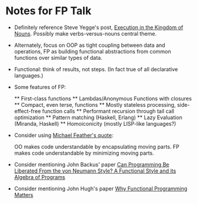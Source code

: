 Notes for FP Talk
=================

* Definitely reference Steve Yegge's post, [Execution in the Kingdom of 
  Nouns][sy1].  Possibly make verbs-versus-nouns central theme.

* Alternately, focus on OOP as tight coupling between data and operations, FP
  as building functional abstractions from common functions over similar types
  of data.

* Functional: think of results, not steps.  (In fact true of all declarative
  languages.)

* Some features of FP:

  ** First-class functions
  ** Lambdas/Anonymous Functions with closures
  ** Compact, even terse, functions
  ** Mostly stateless processing, side-effect-free function calls
  ** Performant recursion through tail call optimization
  ** Pattern matching (Haskell, Erlang)
  ** Lazy Evaluation (Miranda, Haskell)
  ** Homoiconicity (mostly LISP-like languages?)


* Consider using [Michael Feather's quote][mf1]: 

    OO makes code understandable by encapsulating moving parts.  FP makes code 
    understandable by minimizing moving parts.

* Consider mentioning John Backus' paper [Can Programming Be Liberated From the
  von Neumann Style? A Functional Style and its Algebra of Programs][jb1]

* Consider mentioning John Hugh's paper [Why Functional Programming 
  Matters][jh1]



  [mf1]: https://twitter.com/mfeathers/status/29581296216
  [sy1]: http://steve-yegge.blogspot.com/2006/03/execution-in-kingdom-of-nouns.html
  [jb1]: http://www.stanford.edu/class/cs242/readings/backus.pdf
  [jh1]: http://www.cs.kent.ac.uk/people/staff/dat/miranda/whyfp90.pdf